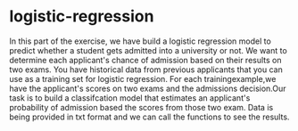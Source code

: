 # logistic-regression
In this part of the exercise, we have build a logistic regression model to predict whether a student gets admitted into a university or not. We want to determine each applicant's chance of admission based on their results on two exams. You have historical data from previous 
applicants that you can use as a training set for logistic regression. For each trainingexample,we have the applicant's scores on two
exams and the admissions decision.Our task is to build a classifcation model that estimates an applicant's probability of admission
based the scores from those two exam.
Data is being provided in txt format and we can call the functions to see the results.
